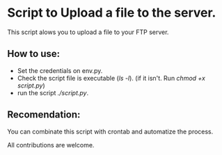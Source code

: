 # Script to Upload a file to the server.

This script alows you to upload a file to your FTP server.


## How to use:

- Set the credentials on env.py.
- Check the script file is executable (*ls -l*). (if it isn't. Run *chmod +x script.py*)
- run the script *./script.py*.

## Recomendation:

You can combinate this script with crontab and automatize the process.

All contributions are welcome.



